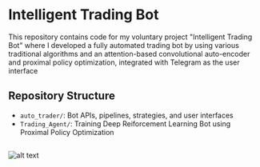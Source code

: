 # Intelligent Trading Bot
This repository contains code for my voluntary project "Intelligent Trading Bot" where I developed a fully automated trading bot by using various traditional algorithms and an attention-based convolutional auto-encoder
 and proximal policy optimization, integrated with Telegram as the user interface

## Repository Structure

- `auto_trader/`: Bot APIs, pipelines, strategies, and user interfaces
- `Trading_Agent/`: Training Deep Reiforcement Learning Bot using Proximal Policy Optimization 

## 

![alt text]([https://github.com/arminnv/Atari-Breakout/blob/2310e00b8fde6e619e4636a2a8097d737151af0f/Gameplay.jpg](https://github.com/arminnv/Intelligent-Trading-Bot/blob/ebb6f8641e4dcff40ad76de5682c7ede6abcafad/auto_trader/trading_bot.jpg)?raw=true)
